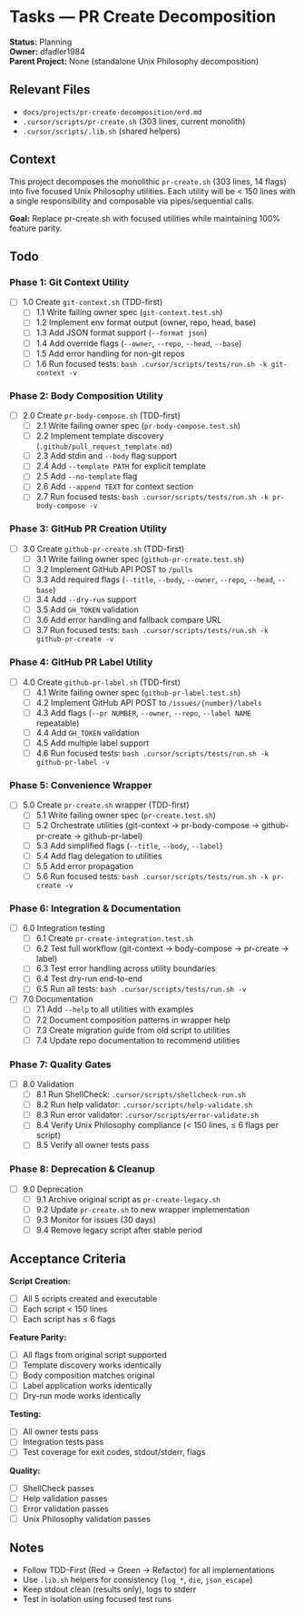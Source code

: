 # Tasks — PR Create Decomposition

**Status:** Planning  
**Owner:** dfadler1984  
**Parent Project:** None (standalone Unix Philosophy decomposition)

## Relevant Files

- `docs/projects/pr-create-decomposition/erd.md`
- `.cursor/scripts/pr-create.sh` (303 lines, current monolith)
- `.cursor/scripts/.lib.sh` (shared helpers)

## Context

This project decomposes the monolithic `pr-create.sh` (303 lines, 14 flags) into five focused Unix Philosophy utilities. Each utility will be < 150 lines with a single responsibility and composable via pipes/sequential calls.

**Goal:** Replace pr-create.sh with focused utilities while maintaining 100% feature parity.

## Todo

### Phase 1: Git Context Utility

- [ ] 1.0 Create `git-context.sh` (TDD-first)
  - [ ] 1.1 Write failing owner spec (`git-context.test.sh`)
  - [ ] 1.2 Implement env format output (owner, repo, head, base)
  - [ ] 1.3 Add JSON format support (`--format json`)
  - [ ] 1.4 Add override flags (`--owner`, `--repo`, `--head`, `--base`)
  - [ ] 1.5 Add error handling for non-git repos
  - [ ] 1.6 Run focused tests: `bash .cursor/scripts/tests/run.sh -k git-context -v`

### Phase 2: Body Composition Utility

- [ ] 2.0 Create `pr-body-compose.sh` (TDD-first)
  - [ ] 2.1 Write failing owner spec (`pr-body-compose.test.sh`)
  - [ ] 2.2 Implement template discovery (`.github/pull_request_template.md`)
  - [ ] 2.3 Add stdin and `--body` flag support
  - [ ] 2.4 Add `--template PATH` for explicit template
  - [ ] 2.5 Add `--no-template` flag
  - [ ] 2.6 Add `--append TEXT` for context section
  - [ ] 2.7 Run focused tests: `bash .cursor/scripts/tests/run.sh -k pr-body-compose -v`

### Phase 3: GitHub PR Creation Utility

- [ ] 3.0 Create `github-pr-create.sh` (TDD-first)
  - [ ] 3.1 Write failing owner spec (`github-pr-create.test.sh`)
  - [ ] 3.2 Implement GitHub API POST to `/pulls`
  - [ ] 3.3 Add required flags (`--title`, `--body`, `--owner`, `--repo`, `--head`, `--base`)
  - [ ] 3.4 Add `--dry-run` support
  - [ ] 3.5 Add `GH_TOKEN` validation
  - [ ] 3.6 Add error handling and fallback compare URL
  - [ ] 3.7 Run focused tests: `bash .cursor/scripts/tests/run.sh -k github-pr-create -v`

### Phase 4: GitHub PR Label Utility

- [ ] 4.0 Create `github-pr-label.sh` (TDD-first)
  - [ ] 4.1 Write failing owner spec (`github-pr-label.test.sh`)
  - [ ] 4.2 Implement GitHub API POST to `/issues/{number}/labels`
  - [ ] 4.3 Add flags (`--pr NUMBER`, `--owner`, `--repo`, `--label NAME` repeatable)
  - [ ] 4.4 Add `GH_TOKEN` validation
  - [ ] 4.5 Add multiple label support
  - [ ] 4.6 Run focused tests: `bash .cursor/scripts/tests/run.sh -k github-pr-label -v`

### Phase 5: Convenience Wrapper

- [ ] 5.0 Create `pr-create.sh` wrapper (TDD-first)
  - [ ] 5.1 Write failing owner spec (`pr-create.test.sh`)
  - [ ] 5.2 Orchestrate utilities (git-context → pr-body-compose → github-pr-create → github-pr-label)
  - [ ] 5.3 Add simplified flags (`--title`, `--body`, `--label`)
  - [ ] 5.4 Add flag delegation to utilities
  - [ ] 5.5 Add error propagation
  - [ ] 5.6 Run focused tests: `bash .cursor/scripts/tests/run.sh -k pr-create -v`

### Phase 6: Integration & Documentation

- [ ] 6.0 Integration testing
  - [ ] 6.1 Create `pr-create-integration.test.sh`
  - [ ] 6.2 Test full workflow (git-context → body-compose → pr-create → label)
  - [ ] 6.3 Test error handling across utility boundaries
  - [ ] 6.4 Test dry-run end-to-end
  - [ ] 6.5 Run all tests: `bash .cursor/scripts/tests/run.sh -v`

- [ ] 7.0 Documentation
  - [ ] 7.1 Add `--help` to all utilities with examples
  - [ ] 7.2 Document composition patterns in wrapper help
  - [ ] 7.3 Create migration guide from old script to utilities
  - [ ] 7.4 Update repo documentation to recommend utilities

### Phase 7: Quality Gates

- [ ] 8.0 Validation
  - [ ] 8.1 Run ShellCheck: `.cursor/scripts/shellcheck-run.sh`
  - [ ] 8.2 Run help validator: `.cursor/scripts/help-validate.sh`
  - [ ] 8.3 Run error validator: `.cursor/scripts/error-validate.sh`
  - [ ] 8.4 Verify Unix Philosophy compliance (< 150 lines, ≤ 6 flags per script)
  - [ ] 8.5 Verify all owner tests pass

### Phase 8: Deprecation & Cleanup

- [ ] 9.0 Deprecation
  - [ ] 9.1 Archive original script as `pr-create-legacy.sh`
  - [ ] 9.2 Update `pr-create.sh` to new wrapper implementation
  - [ ] 9.3 Monitor for issues (30 days)
  - [ ] 9.4 Remove legacy script after stable period

## Acceptance Criteria

**Script Creation:**
- [ ] All 5 scripts created and executable
- [ ] Each script < 150 lines
- [ ] Each script has ≤ 6 flags

**Feature Parity:**
- [ ] All flags from original script supported
- [ ] Template discovery works identically
- [ ] Body composition matches original
- [ ] Label application works identically
- [ ] Dry-run mode works identically

**Testing:**
- [ ] All owner tests pass
- [ ] Integration tests pass
- [ ] Test coverage for exit codes, stdout/stderr, flags

**Quality:**
- [ ] ShellCheck passes
- [ ] Help validation passes
- [ ] Error validation passes
- [ ] Unix Philosophy validation passes

## Notes

- Follow TDD-First (Red → Green → Refactor) for all implementations
- Use `.lib.sh` helpers for consistency (`log_*`, `die`, `json_escape`)
- Keep stdout clean (results only), logs to stderr
- Test in isolation using focused test runs

